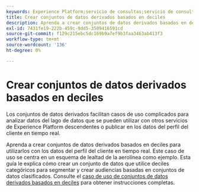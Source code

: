 ```yaml
---
keywords: Experience Platform;servicio de consultas;servicio de consultas;consulta;deciles;conjuntos de datos derivados;
title: Crear conjuntos de datos derivados basados en deciles
description: Aprenda a crear conjuntos de datos derivados basados en deciles para utilizarlos con los datos del perfil del cliente en tiempo real en función de un esquema de lealtad de la aerolínea como escenario de ejemplo.
exl-id: 7431fe19-222b-459c-9dd5-3509416591cd
source-git-commit: f129c215ebc5dc169b9a7ef9b3faa3463ab413f3
workflow-type: tm+mt
source-wordcount: '136'
ht-degree: 0%

---
```


# Crear conjuntos de datos derivados basados en deciles

Los conjuntos de datos derivados facilitan casos de uso complicados para analizar datos del lago de datos que se pueden utilizar con otros servicios de Experience Platform descendentes o publicar en los datos del perfil del cliente en tiempo real.

Aprenda a crear conjuntos de datos derivados basados en deciles para utilizarlos con los datos del perfil del cliente en tiempo real. Este caso de uso se centra en un esquema de lealtad de la aerolínea como ejemplo. Esta guía le explica cómo crear un conjunto de datos que utilice deciles categóricos para segmentar y crear audiencias basadas en conjuntos de datos clasificados. Consulte el [caso de uso de conjuntos de datos derivados basados en deciles](../../use-cases/deciles-use-case.md) para obtener instrucciones completas.
